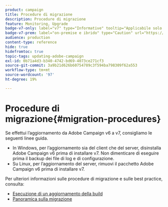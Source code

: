 ```yaml
---
product: campaign
title: Procedure di migrazione
description: Procedure di migrazione
feature: Monitoring, Upgrade
badge-v7-only: label="v7" type="Informative" tooltip="Applicabile solo a Campaign Classic v7"
badge-v7-prem: label="on-premise e ibrido" type="Caution" url="https://experienceleague.adobe.com/docs/campaign-classic/using/installing-campaign-classic/architecture-and-hosting-models/hosting-models-lp/hosting-models.html?lang=it" tooltip="Applicabile solo alle distribuzioni on-premise e ibride"
audience: production
content-type: reference
hide: true
hidefromtoc: true
topic-tags: updating-adobe-campaign
exl-id: 0b71a4d3-b340-4742-bd69-4073ce271cf3
source-git-commit: 3a9b21d626b60754789c3f594ba798309f62a553
workflow-type: tm+mt
source-wordcount: '97'
ht-degree: 19%

---
```


# Procedure di migrazione{#migration-procedures}



Se effettui l’aggiornamento da Adobe Campaign v6 a v7, consigliamo le seguenti linee guida.

* In Windows, per l’aggiornamento sia del client che del server, disinstalla Adobe Campaign v6 prima di installare v7. Non dimenticare di eseguire prima il backup dei file di log e di configurazione.
* Su Linux, per l’aggiornamento del server, rimuovi il pacchetto Adobe Campaign v6 prima di installare v7.

Per ulteriori informazioni sulle procedure di migrazione e sulle best practice, consulta:

* [Esecuzione di un aggiornamento della build](https://helpx.adobe.com/it/campaign/kb/acc-build-upgrade.html)
* [Panoramica sulla migrazione](../../migration/using/about-migration.md)
